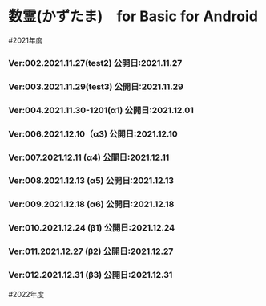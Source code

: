 # 数霊(かずたま)　for Basic for Android
#2021年度
### Ver:002.2021.11.27(test2) 公開日:2021.11.27
### Ver:003.2021.11.29(test3) 公開日:2021.11.29
### Ver:004.2021.11.30-1201(α1) 公開日:2021.12.01
### Ver:006.2021.12.10（α3) 公開日:2021.12.10
### Ver:007.2021.12.11 (α4) 公開日:2021.12.11
### Ver:008.2021.12.13 (α5) 公開日:2021.12.13
### Ver:009.2021.12.18 (α6) 公開日:2021.12.18
### Ver:010.2021.12.24 (β1) 公開日:2021.12.24
### Ver:011.2021.12.27 (β2) 公開日:2021.12.27
### Ver:012.2021.12.31 (β3) 公開日:2021.12.31
#2022年度
 








